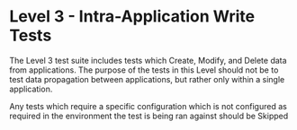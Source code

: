 # **Level 3 - Intra-Application Write Tests**

The Level 3 test suite includes tests which Create, Modify, and Delete data from applications. The purpose of the tests in this Level should not be to test data propagation between applications, but rather only within a single application.

Any tests which require a specific configuration which is not configured as required in the environment the test is being ran against should be Skipped
